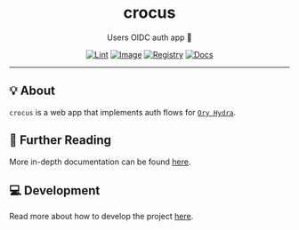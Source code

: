 <h1 align="center">crocus</h1>

<div align="center">

Users OIDC auth app 🪪

[![Lint](https://github.com/radio-aktywne/crocus/actions/workflows/lint.yaml/badge.svg)](https://github.com/radio-aktywne/crocus/actions/workflows/lint.yaml)
[![Image](https://github.com/radio-aktywne/crocus/actions/workflows/image.yaml/badge.svg)](https://github.com/radio-aktywne/crocus/actions/workflows/image.yaml)
[![Registry](https://github.com/radio-aktywne/crocus/actions/workflows/registry.yaml/badge.svg)](https://github.com/radio-aktywne/crocus/actions/workflows/registry.yaml)
[![Docs](https://github.com/radio-aktywne/crocus/actions/workflows/docs.yaml/badge.svg)](https://github.com/radio-aktywne/crocus/actions/workflows/docs.yaml)

</div>

---

## 💡 About

`crocus` is a web app that implements auth flows
for [`Ory Hydra`](https://www.ory.sh/hydra).

## 📄 Further Reading

More in-depth documentation can be found
[here](https://radio-aktywne.github.io/crocus).

## 💻 Development

Read more about how to develop the project
[here](https://github.com/radio-aktywne/crocus/blob/main/CONTRIBUTING.md).
